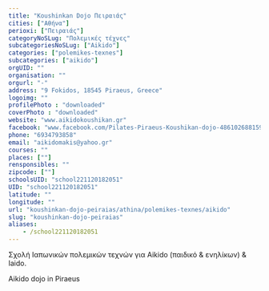 ```yaml
---
title: "Koushinkan Dojo Πειραιάς"
cities: ["Αθήνα"]
perioxi: ["Πειραιάς"]
categoryNoSLug: "Πολεμικές τέχνες"
subcategoriesNoSLug: ["Aikido"]
categories: ["polemikes-texnes"]
subcategories: ["aikido"]
orgUID: ""
organisation: ""
orgurl: "-"
address: "9 Fokidos, 18545 Piraeus, Greece"
logoimg: ""
profilePhoto : "downloaded"
coverPhoto : "downloaded"
website: "www.aikidokoushikan.gr"
facebook: "www.facebook.com/Pilates-Piraeus-Koushikan-dojo-486102688159235/"
phone: "6934793858"
email: "aikidomakis@yahoo.gr"
courses: ""
places: [""]
rensponsibles: ""
zipcode: [""]
schoolsUID: "school221120182051"
UID: "school221120182051"
latitude: ""
longitude: ""
url: "koushinkan-dojo-peiraias/athina/polemikes-texnes/aikido"
slug: "koushinkan-dojo-peiraias"
aliases:
    - /school221120182051
---
```



Σχολή Ιαπωνικών πολεμικών τεχνών για Αikido (παιδικό &amp; ενηλίκων) &amp; Iaido.

Aikido dojo in Piraeus
